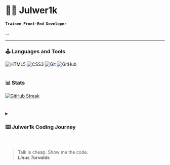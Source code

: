 # 😶‍🌫️ Julwer1k

**`Trainee Front-End Developer`**

...

   <p align="left">
     
   </p>

---

### 🕹 Languages and Tools

![HTML5](https://img.shields.io/badge/html5-%23E34F26.svg?style=for-the-badge&logo=html5&logoColor=white)
![CSS3](https://img.shields.io/badge/css3-%231572B6.svg?style=for-the-badge&logo=css3&logoColor=white)
![Git](https://img.shields.io/badge/git-%23F05033.svg?style=for-the-badge&logo=git&logoColor=white)
![GitHub](https://img.shields.io/badge/github-%23121011.svg?style=for-the-badge&logo=github&logoColor=white)
<br />

#

### 📊 Stats

[![GitHub Streak](https://streak-stats.demolab.com?user=Julwer1k&theme=black-ice&hide_border=true&border_radius=10&locale=uk&date_format=j%20M%5B%20Y%5D&mode=weekly&exclude_days=Sun%2CMon%2CTue%2CWed%2CThu%2CFri%2CSat&card_width=500)](https://git.io/streak-stats)

#

<details>
 <summary><h3>⌨️ Julwer1k Coding Journey</h3></summary>
  ...

[website]: ...
[youtube]: ...



### ✉️ Mail me: julwer1k@gmail.com  
</details> 

#

### 
> Talk is cheap. Show me the code. <br/>
> ***Linus Torvalds***
